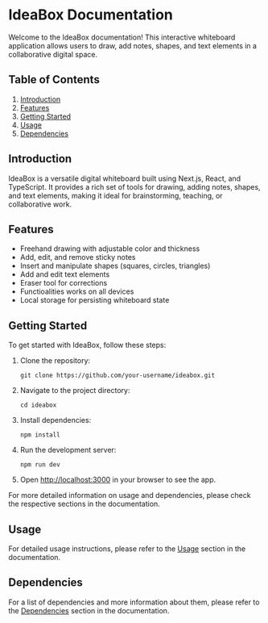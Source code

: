 # IdeaBox Documentation

Welcome to the IdeaBox documentation! This interactive whiteboard application allows users to draw, add notes, shapes, and text elements in a collaborative digital space.

## Table of Contents

1. [Introduction](#introduction)
2. [Features](#features)
3. [Getting Started](#getting-started)
4. [Usage](#usage)
5. [Dependencies](#dependencies)

## Introduction

IdeaBox is a versatile digital whiteboard built using Next.js, React, and TypeScript. It provides a rich set of tools for drawing, adding notes, shapes, and text elements, making it ideal for brainstorming, teaching, or collaborative work.

## Features

- Freehand drawing with adjustable color and thickness
- Add, edit, and remove sticky notes
- Insert and manipulate shapes (squares, circles, triangles)
- Add and edit text elements
- Eraser tool for corrections
- Functioalities works on all devices
- Local storage for persisting whiteboard state

## Getting Started

To get started with IdeaBox, follow these steps:

1. Clone the repository:

   ```
   git clone https://github.com/your-username/ideabox.git
   ```

2. Navigate to the project directory:

   ```
   cd ideabox
   ```

3. Install dependencies:

   ```
   npm install
   ```

4. Run the development server:

   ```
   npm run dev
   ```

5. Open [http://localhost:3000](http://localhost:3000) in your browser to see the app.

For more detailed information on usage and dependencies, please check the respective sections in the documentation.

## Usage

For detailed usage instructions, please refer to the [Usage](app/docs/usage.md) section in the documentation.

## Dependencies

For a list of dependencies and more information about them, please refer to the [Dependencies](app/docs/dependencies.md) section in the documentation.
